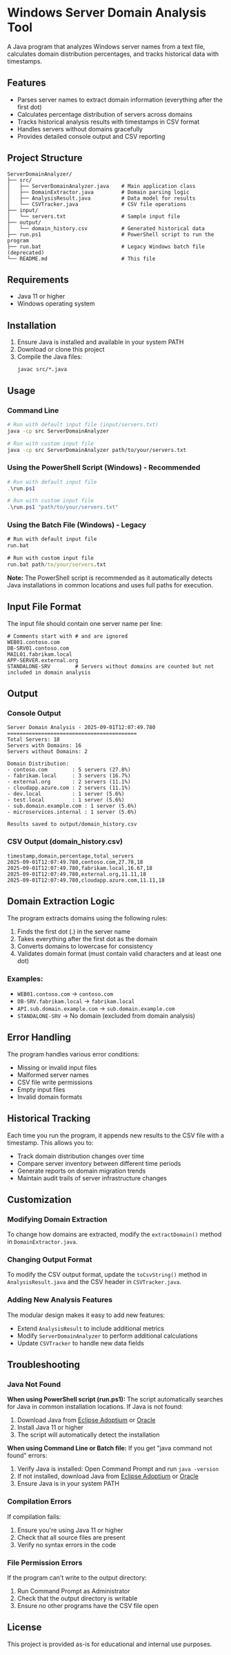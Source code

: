 # Windows Server Domain Analysis Tool

A Java program that analyzes Windows server names from a text file, calculates domain distribution percentages, and tracks historical data with timestamps.

## Features

- Parses server names to extract domain information (everything after the first dot)
- Calculates percentage distribution of servers across domains
- Tracks historical analysis results with timestamps in CSV format
- Handles servers without domains gracefully
- Provides detailed console output and CSV reporting

## Project Structure

```
ServerDomainAnalyzer/
├── src/
│   ├── ServerDomainAnalyzer.java    # Main application class
│   ├── DomainExtractor.java         # Domain parsing logic
│   ├── AnalysisResult.java          # Data model for results
│   └── CSVTracker.java              # CSV file operations
├── input/
│   └── servers.txt                  # Sample input file
├── output/
│   └── domain_history.csv           # Generated historical data
├── run.ps1                          # PowerShell script to run the program
├── run.bat                          # Legacy Windows batch file (deprecated)
└── README.md                        # This file
```

## Requirements

- Java 11 or higher
- Windows operating system

## Installation

1. Ensure Java is installed and available in your system PATH
2. Download or clone this project
3. Compile the Java files:
   ```
   javac src/*.java
   ```

## Usage

### Command Line

```bash
# Run with default input file (input/servers.txt)
java -cp src ServerDomainAnalyzer

# Run with custom input file
java -cp src ServerDomainAnalyzer path/to/your/servers.txt
```

### Using the PowerShell Script (Windows) - Recommended

```powershell
# Run with default input file
.\run.ps1

# Run with custom input file
.\run.ps1 "path/to/your/servers.txt"
```

### Using the Batch File (Windows) - Legacy

```cmd
# Run with default input file
run.bat

# Run with custom input file
run.bat path/to/your/servers.txt
```

**Note:** The PowerShell script is recommended as it automatically detects Java installations in common locations and uses full paths for execution.

## Input File Format

The input file should contain one server name per line:

```
# Comments start with # and are ignored
WEB01.contoso.com
DB-SRV01.contoso.com
MAIL01.fabrikam.local
APP-SERVER.external.org
STANDALONE-SRV        # Servers without domains are counted but not included in domain analysis
```

## Output

### Console Output

```
Server Domain Analysis - 2025-09-01T12:07:49.780
==========================================
Total Servers: 18
Servers with Domains: 16
Servers without Domains: 2

Domain Distribution:
- contoso.com        : 5 servers (27.8%)
- fabrikam.local     : 3 servers (16.7%)
- external.org       : 2 servers (11.1%)
- cloudapp.azure.com : 2 servers (11.1%)
- dev.local          : 1 server (5.6%)
- test.local         : 1 server (5.6%)
- sub.domain.example.com : 1 server (5.6%)
- microservices.internal : 1 server (5.6%)

Results saved to output/domain_history.csv
```

### CSV Output (domain_history.csv)

```csv
timestamp,domain,percentage,total_servers
2025-09-01T12:07:49.780,contoso.com,27.78,18
2025-09-01T12:07:49.780,fabrikam.local,16.67,18
2025-09-01T12:07:49.780,external.org,11.11,18
2025-09-01T12:07:49.780,cloudapp.azure.com,11.11,18
```

## Domain Extraction Logic

The program extracts domains using the following rules:

1. Finds the first dot (.) in the server name
2. Takes everything after the first dot as the domain
3. Converts domains to lowercase for consistency
4. Validates domain format (must contain valid characters and at least one dot)

### Examples:

- `WEB01.contoso.com` → `contoso.com`
- `DB-SRV.fabrikam.local` → `fabrikam.local`
- `API.sub.domain.example.com` → `sub.domain.example.com`
- `STANDALONE-SRV` → No domain (excluded from domain analysis)

## Error Handling

The program handles various error conditions:

- Missing or invalid input files
- Malformed server names
- CSV file write permissions
- Empty input files
- Invalid domain formats

## Historical Tracking

Each time you run the program, it appends new results to the CSV file with a timestamp. This allows you to:

- Track domain distribution changes over time
- Compare server inventory between different time periods
- Generate reports on domain migration trends
- Maintain audit trails of server infrastructure changes

## Customization

### Modifying Domain Extraction

To change how domains are extracted, modify the `extractDomain()` method in `DomainExtractor.java`.

### Changing Output Format

To modify the CSV output format, update the `toCsvString()` method in `AnalysisResult.java` and the CSV header in `CSVTracker.java`.

### Adding New Analysis Features

The modular design makes it easy to add new features:

- Extend `AnalysisResult` to include additional metrics
- Modify `ServerDomainAnalyzer` to perform additional calculations
- Update `CSVTracker` to handle new data fields

## Troubleshooting

### Java Not Found

**When using PowerShell script (run.ps1):**
The script automatically searches for Java in common installation locations. If Java is not found:

1. Download Java from [Eclipse Adoptium](https://adoptium.net/) or [Oracle](https://www.oracle.com/java/technologies/downloads/)
2. Install Java 11 or higher
3. The script will automatically detect the installation

**When using Command Line or Batch file:**
If you get "java command not found" errors:

1. Verify Java is installed: Open Command Prompt and run `java -version`
2. If not installed, download Java from [Eclipse Adoptium](https://adoptium.net/) or [Oracle](https://www.oracle.com/java/technologies/downloads/)
3. Ensure Java is in your system PATH

### Compilation Errors

If compilation fails:

1. Ensure you're using Java 11 or higher
2. Check that all source files are present
3. Verify no syntax errors in the code

### File Permission Errors

If the program can't write to the output directory:

1. Run Command Prompt as Administrator
2. Check that the output directory is writable
3. Ensure no other programs have the CSV file open

## License

This project is provided as-is for educational and internal use purposes.